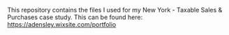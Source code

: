 This repository contains the files I used for my New York - Taxable Sales & Purchases case study. This can be found here: https://adensley.wixsite.com/portfolio 
